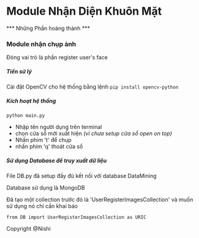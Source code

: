 # Module Nhận Diện Khuôn Mặt

*** Những Phần hoàng thành ***

### Module nhận chụp ảnh
Đóng vai trò là phần register user's face

##### Tiền sử lý

Cài đặt OpenCV cho hệ thống bằng lệnh `pip install opencv-python`

##### Kích hoạt hệ thống

`python main.py`

* Nhập tên người dụng trên terminal
* chọn cửa sổ mới xuất hiện *(vì chưa setup cửa sổ open on top)*
* Nhấn phím 't' để chụp
* nhấn phím 'q' thoát cửa sổ

##### Sử dụng Database để truy xuất dữ liệu

File DB.py đã setup đầy đủ kết nối với database DataMining

Database sử dụng là MongoDB

Đã tạo một collection trước đó là 'UserRegisterImagesCollection' và muốn sử dụng nó chỉ cần khai báo

```from DB import UserRegisterImagesCollection as URIC```

Copyright @Nishi
